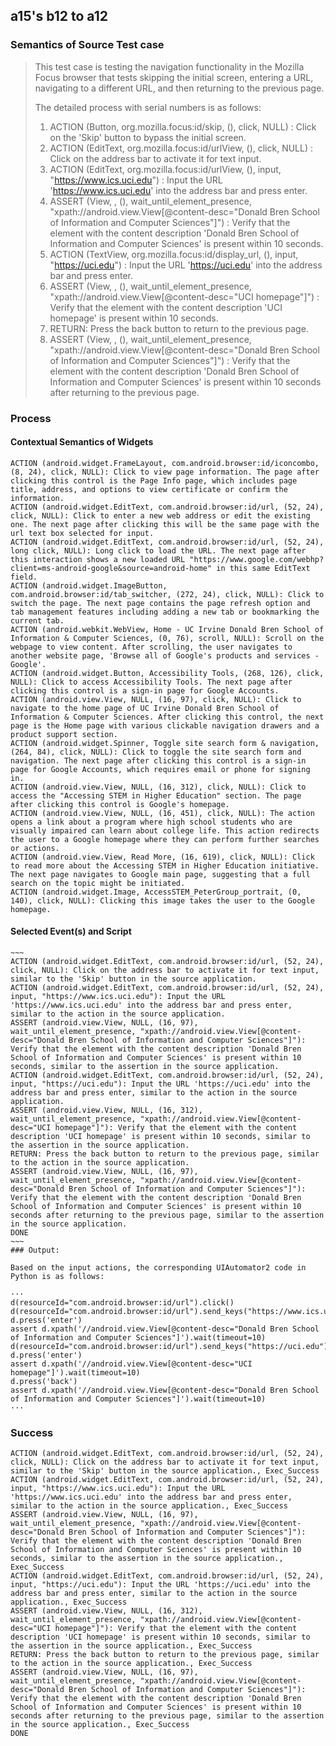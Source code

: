 ## a15's b12 to a12

### Semantics of Source Test case
> This test case is testing the navigation functionality in the Mozilla Focus browser that tests skipping the initial screen, entering a URL, navigating to a different URL, and then returning to the previous page.
> 
> The detailed process with serial numbers is as follows:
> 
> 1. ACTION (Button, org.mozilla.focus:id/skip, (), click, NULL) : Click on the 'Skip' button to bypass the initial screen.
> 2. ACTION (EditText, org.mozilla.focus:id/urlView, (), click, NULL) : Click on the address bar to activate it for text input.
> 3. ACTION (EditText, org.mozilla.focus:id/urlView, (), input, "https://www.ics.uci.edu") : Input the URL 'https://www.ics.uci.edu' into the address bar and press enter.
> 4. ASSERT (View, , (), wait_until_element_presence, "xpath://android.view.View[@content-desc="Donald Bren School of Information and Computer Sciences"]") : Verify that the element with the content description 'Donald Bren School of Information and Computer Sciences' is present within 10 seconds.
> 5. ACTION (TextView, org.mozilla.focus:id/display_url, (), input, "https://uci.edu") : Input the URL 'https://uci.edu' into the address bar and press enter.
> 6. ASSERT (View, , (), wait_until_element_presence, "xpath://android.view.View[@content-desc="UCI homepage"]") : Verify that the element with the content description 'UCI homepage' is present within 10 seconds.
> 7. RETURN: Press the back button to return to the previous page.
> 8. ASSERT (View, , (), wait_until_element_presence, "xpath://android.view.View[@content-desc="Donald Bren School of Information and Computer Sciences"]") : Verify that the element with the content description 'Donald Bren School of Information and Computer Sciences' is present within 10 seconds after returning to the previous page.

### Process
#### Contextual Semantics of Widgets
````
ACTION (android.widget.FrameLayout, com.android.browser:id/iconcombo, (8, 24), click, NULL): Click to view page information. The page after clicking this control is the Page Info page, which includes page title, address, and options to view certificate or confirm the information.
ACTION (android.widget.EditText, com.android.browser:id/url, (52, 24), click, NULL): Click to enter a new web address or edit the existing one. The next page after clicking this will be the same page with the url text box selected for input.
ACTION (android.widget.EditText, com.android.browser:id/url, (52, 24), long click, NULL): Long click to load the URL. The next page after this interaction shows a new loaded URL "https://www.google.com/webhp?client=ms-android-google&source=android-home" in this same EditText field.
ACTION (android.widget.ImageButton, com.android.browser:id/tab_switcher, (272, 24), click, NULL): Click to switch the page. The next page contains the page refresh option and tab management features including adding a new tab or bookmarking the current tab.
ACTION (android.webkit.WebView, Home - UC Irvine Donald Bren School of Information & Computer Sciences, (0, 76), scroll, NULL): Scroll on the webpage to view content. After scrolling, the user navigates to another website page, 'Browse all of Google's products and services - Google'.
ACTION (android.widget.Button, Accessibility Tools, (268, 126), click, NULL): Click to access Accessibility Tools. The next page after clicking this control is a sign-in page for Google Accounts.
ACTION (android.view.View, NULL, (16, 97), click, NULL): Click to navigate to the home page of UC Irvine Donald Bren School of Information & Computer Sciences. After clicking this control, the next page is the Home page with various clickable navigation drawers and a product support section.
ACTION (android.widget.Spinner, Toggle site search form & navigation, (264, 84), click, NULL): Click to toggle the site search form and navigation. The next page after clicking this control is a sign-in page for Google Accounts, which requires email or phone for signing in.
ACTION (android.view.View, NULL, (16, 312), click, NULL): Click to access the "Accessing STEM in Higher Education" section. The page after clicking this control is Google's homepage.
ACTION (android.view.View, NULL, (16, 451), click, NULL): The action opens a link about a program where high school students who are visually impaired can learn about college life. This action redirects the user to a Google homepage where they can perform further searches or actions.
ACTION (android.view.View, Read More, (16, 619), click, NULL): Click to read more about the Accessing STEM in Higher Education initiative. The next page navigates to Google main page, suggesting that a full search on the topic might be initiated.
ACTION (android.widget.Image, AccessSTEM_PeterGroup_portrait, (0, 140), click, NULL): Clicking this image takes the user to the Google homepage.

````

#### Selected Event(s) and Script
````
~~~
ACTION (android.widget.EditText, com.android.browser:id/url, (52, 24), click, NULL): Click on the address bar to activate it for text input, similar to the 'Skip' button in the source application.
ACTION (android.widget.EditText, com.android.browser:id/url, (52, 24), input, "https://www.ics.uci.edu"): Input the URL 'https://www.ics.uci.edu' into the address bar and press enter, similar to the action in the source application.
ASSERT (android.view.View, NULL, (16, 97), wait_until_element_presence, "xpath://android.view.View[@content-desc="Donald Bren School of Information and Computer Sciences"]"): Verify that the element with the content description 'Donald Bren School of Information and Computer Sciences' is present within 10 seconds, similar to the assertion in the source application.
ACTION (android.widget.EditText, com.android.browser:id/url, (52, 24), input, "https://uci.edu"): Input the URL 'https://uci.edu' into the address bar and press enter, similar to the action in the source application.
ASSERT (android.view.View, NULL, (16, 312), wait_until_element_presence, "xpath://android.view.View[@content-desc="UCI homepage"]"): Verify that the element with the content description 'UCI homepage' is present within 10 seconds, similar to the assertion in the source application.
RETURN: Press the back button to return to the previous page, similar to the action in the source application.
ASSERT (android.view.View, NULL, (16, 97), wait_until_element_presence, "xpath://android.view.View[@content-desc="Donald Bren School of Information and Computer Sciences"]"): Verify that the element with the content description 'Donald Bren School of Information and Computer Sciences' is present within 10 seconds after returning to the previous page, similar to the assertion in the source application.
DONE
~~~
### Output:

Based on the input actions, the corresponding UIAutomator2 code in Python is as follows:

···
d(resourceId="com.android.browser:id/url").click()
d(resourceId="com.android.browser:id/url").send_keys("https://www.ics.uci.edu")
d.press('enter')
assert d.xpath('//android.view.View[@content-desc="Donald Bren School of Information and Computer Sciences"]').wait(timeout=10)
d(resourceId="com.android.browser:id/url").send_keys("https://uci.edu")
d.press('enter')
assert d.xpath('//android.view.View[@content-desc="UCI homepage"]').wait(timeout=10)
d.press('back')
assert d.xpath('//android.view.View[@content-desc="Donald Bren School of Information and Computer Sciences"]').wait(timeout=10)
···
````
### Success
````
ACTION (android.widget.EditText, com.android.browser:id/url, (52, 24), click, NULL): Click on the address bar to activate it for text input, similar to the 'Skip' button in the source application., Exec_Success
ACTION (android.widget.EditText, com.android.browser:id/url, (52, 24), input, "https://www.ics.uci.edu"): Input the URL 'https://www.ics.uci.edu' into the address bar and press enter, similar to the action in the source application., Exec_Success
ASSERT (android.view.View, NULL, (16, 97), wait_until_element_presence, "xpath://android.view.View[@content-desc="Donald Bren School of Information and Computer Sciences"]"): Verify that the element with the content description 'Donald Bren School of Information and Computer Sciences' is present within 10 seconds, similar to the assertion in the source application., Exec_Success
ACTION (android.widget.EditText, com.android.browser:id/url, (52, 24), input, "https://uci.edu"): Input the URL 'https://uci.edu' into the address bar and press enter, similar to the action in the source application., Exec_Success
ASSERT (android.view.View, NULL, (16, 312), wait_until_element_presence, "xpath://android.view.View[@content-desc="UCI homepage"]"): Verify that the element with the content description 'UCI homepage' is present within 10 seconds, similar to the assertion in the source application., Exec_Success
RETURN: Press the back button to return to the previous page, similar to the action in the source application., Exec_Success
ASSERT (android.view.View, NULL, (16, 97), wait_until_element_presence, "xpath://android.view.View[@content-desc="Donald Bren School of Information and Computer Sciences"]"): Verify that the element with the content description 'Donald Bren School of Information and Computer Sciences' is present within 10 seconds after returning to the previous page, similar to the assertion in the source application., Exec_Success
DONE
````
